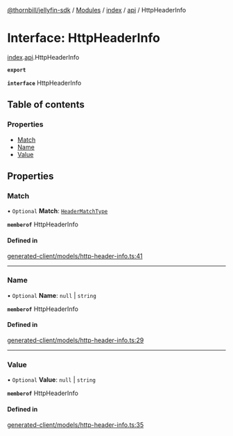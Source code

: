 [@thornbill/jellyfin-sdk](../README.md) / [Modules](../modules.md) / [index](../modules/index.md) / [api](../modules/index.api.md) / HttpHeaderInfo

# Interface: HttpHeaderInfo

[index](../modules/index.md).[api](../modules/index.api.md).HttpHeaderInfo

**`export`**

**`interface`** HttpHeaderInfo

## Table of contents

### Properties

- [Match](index.api.HttpHeaderInfo.md#match)
- [Name](index.api.HttpHeaderInfo.md#name)
- [Value](index.api.HttpHeaderInfo.md#value)

## Properties

### Match

• `Optional` **Match**: [`HeaderMatchType`](../enums/index.api.HeaderMatchType.md)

**`memberof`** HttpHeaderInfo

#### Defined in

[generated-client/models/http-header-info.ts:41](https://github.com/thornbill/jellyfin-sdk-typescript/blob/eb13db7/src/generated-client/models/http-header-info.ts#L41)

___

### Name

• `Optional` **Name**: ``null`` \| `string`

**`memberof`** HttpHeaderInfo

#### Defined in

[generated-client/models/http-header-info.ts:29](https://github.com/thornbill/jellyfin-sdk-typescript/blob/eb13db7/src/generated-client/models/http-header-info.ts#L29)

___

### Value

• `Optional` **Value**: ``null`` \| `string`

**`memberof`** HttpHeaderInfo

#### Defined in

[generated-client/models/http-header-info.ts:35](https://github.com/thornbill/jellyfin-sdk-typescript/blob/eb13db7/src/generated-client/models/http-header-info.ts#L35)
